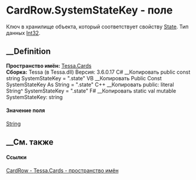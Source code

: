 # CardRow.SystemStateKey - поле
Ключ в хранилище объекта, который соответствует свойству
[State](P_Tessa_Cards_CardRow_State.htm). Тип данных
[Int32](https://learn.microsoft.com/dotnet/api/system.int32).
## __Definition
 **Пространство имён:** [Tessa.Cards](N_Tessa_Cards.htm)  
 **Сборка:** Tessa (в Tessa.dll) Версия: 3.6.0.17
C# __Копировать
     public const string SystemStateKey = ".state"
VB __Копировать
     Public Const SystemStateKey As String = ".state"
C++ __Копировать
     public:
    literal String^ SystemStateKey = ".state"
F# __Копировать
     static val mutable SystemStateKey: string
#### Значение поля
[String](https://learn.microsoft.com/dotnet/api/system.string)
##  __См. также
#### Ссылки
[CardRow - ](T_Tessa_Cards_CardRow.htm)
[Tessa.Cards - пространство имён](N_Tessa_Cards.htm)
